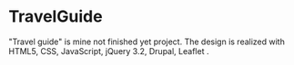 # TravelGuide
"Travel guide" is mine not finished yet project. The design is realized with HTML5, CSS, JavaScript, jQuery 3.2, Drupal, Leaflet . 
